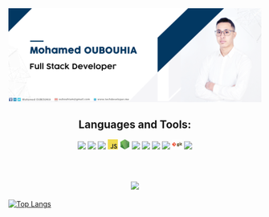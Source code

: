 <img src="https://github.com/oubouhiam/oubouhiam/blob/main/img/header.png" alt="Techdeveloper">

<h2 align="center"> Languages and Tools: </h2>

<div align="center" >
  <code><img height="20" src="https://upload.wikimedia.org/wikipedia/commons/thumb/1/10/CSS3_and_HTML5_logos_and_wordmarks.svg/791px-CSS3_and_HTML5_logos_and_wordmarks.svg.png"></code>
<code><img height="20" src="https://i.pinimg.com/originals/41/95/cf/4195cf989fac0128a89669f40a1e3496.png"></code>
<code><img height="20" src="https://upload.wikimedia.org/wikipedia/commons/thumb/a/a7/React-icon.svg/1280px-React-icon.svg.png"></code>
<code><img height="20" src="https://raw.githubusercontent.com/github/explore/80688e429a7d4ef2fca1e82350fe8e3517d3494d/topics/javascript/javascript.png"></code>
<code><img height="20" src="https://raw.githubusercontent.com/github/explore/80688e429a7d4ef2fca1e82350fe8e3517d3494d/topics/nodejs/nodejs.png"></code>
<code><img height="20" src="https://upload.wikimedia.org/wikipedia/commons/9/93/Wordpress_Blue_logo.png"></code>
<code><img height="20" src="https://cdn.freebiesupply.com/logos/large/2x/php-1-logo-png-transparent.png"></code>
<code><img height="20" src="https://download.logo.wine/logo/MySQL/MySQL-Logo.wine.png"></code>
<code><img height="20" src="https://cdn.iconscout.com/icon/free/png-512/mongodb-3-1175138.png"></code>
<code><img height="20" src="https://raw.githubusercontent.com/github/explore/80688e429a7d4ef2fca1e82350fe8e3517d3494d/topics/git/git.png"></code>
<code><img height="20" src="https://avatars0.githubusercontent.com/u/6181431?s=280&v=4"></code>
  </div>
  


<h2 align="center">  <br>
  <img src="https://github-readme-stats.vercel.app/api?username=oubouhiam" align="center">
  
</h2>
   
[![Top Langs](https://github-readme-stats.vercel.app/api/top-langs/?username=oubouhiam)](https://github.com/oubouhiam/oubouhiam)


